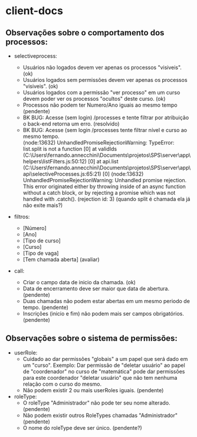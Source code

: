 # client-docs

## Observações sobre o comportamento dos processos:
- selectiveprocess:
  - Usuários não logados devem ver apenas os processos "visiveis". (ok)
  - Usuários logados sem permissões devem ver apenas os processos "visiveis". (ok)
  - Usuários logados com a permissão "ver processo" em um curso devem poder ver os processos "ocultos" deste curso. (ok)
  - Processos não podem ter Numero/Ano iguais ao mesmo tempo (pendente)
  - BK BUG: Acesse (sem login) /processes e tente filtrar por atribuição o back-end retorna um erro. (resolvido)
  - BK BUG: Acesse (sem login /processes tente filtrar nível e curso ao mesmo tempo.  
  (node:13632) UnhandledPromiseRejectionWarning: TypeError: list.split is not a function
[0]     at validIds (C:\Users\fernando.annecchini\Documents\projetos\SPS\server\app\helpers\listFilters.js:50:12)
[0]     at api.list (C:\Users\fernando.annecchini\Documents\projetos\SPS\server\app\api\selectiveProcesses.js:65:21)
[0] (node:13632) UnhandledPromiseRejectionWarning: Unhandled promise rejection. This error originated either by throwing inside of an async function without a catch block, or by rejecting a promise which was not handled with .catch(). (rejection id: 3)
(quando split é chamada ela já não exite mais?)
  
- filtros:
  - [Número]
  - [Ano]
  - [Tipo de curso]
  - [Curso]
  - [Tipo de vaga]
  - [Tem chamada aberta] (avaliar)
  
- call:
  - Criar o campo data de inicio da chamada. (ok)
  - Data de encerramento deve ser maior que data de abertura. (pendente)
  - Duas chamadas não podem estar abertas em um mesmo periodo de tempo. (pendente)
  - Inscrições (inicio e fim) não podem mais ser campos obrigatórios. (pendente)

## Observações sobre o sistema de permissões:
- userRole:
  - Cuidado ao dar permissões "globais" a um papel que será dado em um "curso". Exemplo: Dar permissão de "deletar usuário" ao papel de "coordenador" no curso de "matemática" pode dar permissões para este coordenador "deletar usuário" que não tem nenhuma relação com o curso do mesmo.
  - Não podem existir 2 ou mais userRoles iguais. (pendente)
- roleType:
  - O roleType "Administrador" não pode ter seu nome alterado. (pendente)
  - Não podem existir outros RoleTypes chamadas "Administrador" (pendente)
  - O nome do roleType deve ser único. (pendente?)
